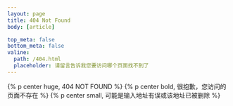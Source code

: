 ```yaml
---
layout: page
title: 404 Not Found
body: [article]

top_meta: false
bottom_meta: false
valine:
  path: /404.html
  placeholder: 请留言告诉我您要访问哪个页面找不到了
---
```



{% p center huge, 404 NOT FOUND %}
{% p center bold, 很抱歉，您访问的页面不存在 %}
{% p center small, 可能是输入地址有误或该地址已被删除 %}